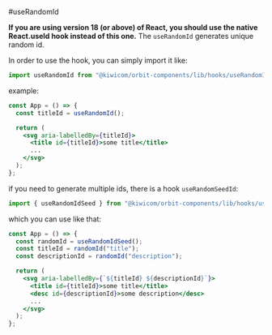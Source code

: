 #useRandomId

**If you are using version 18 (or above) of React, you should use the native React.useId hook instead of this one.**
The `useRandomId` generates unique random id.

In order to use the hook, you can simply import it like:

```jsx
import useRandomId from "@kiwicom/orbit-components/lib/hooks/useRandomId"`
```

example:

```jsx
const App = () => {
  const titleId = useRandomId();

  return (
    <svg aria-labelledBy={titleId}>
      <title id={titleId}>some title</title>
      ...
    </svg>
  );
};
```

if you need to generate multiple ids, there is a hook `useRandomSeedId`:

```jsx
import { useRandomIdSeed } from "@kiwicom/orbit-components/lib/hooks/useRandomId"`
```

which you can use like that:

```jsx
const App = () => {
  const randomId = useRandomIdSeed();
  const titleId = randomId("title");
  const descriptionId = randomId("description");

  return (
    <svg aria-labelledBy={`${titleId} ${descriptionId}`}>
      <title id={titleId}>some title</title>
      <desc id={descriptionId}>some description</desc>
      ...
    </svg>
  );
};
```
